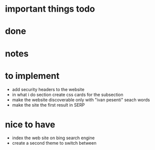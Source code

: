 # important things todo

# done

# notes 

# to implement 
- add security headers to the website
- in what i do section create css cards for the subsection
- make the website discoverable only with "ivan pesenti" seach words
- make the site the first result in SERP

# nice to have
- index the web site on bing search engine
- create a second theme to switch between